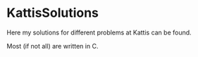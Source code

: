 # KattisSolutions
Here my solutions for different problems at Kattis can be found.

Most (if not all) are written in C.
